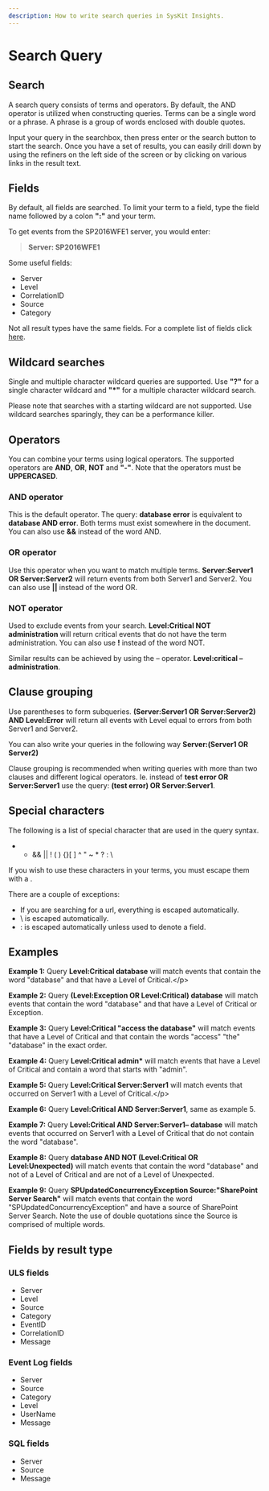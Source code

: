 ```yaml
---
description: How to write search queries in SysKit Insights.
---
```


# Search Query

## Search

A search query consists of terms and operators. By default, the AND operator is utilized when constructing queries. Terms can be a single word or a phrase. A phrase is a group of words enclosed with double quotes.

Input your query in the searchbox, then press enter or the search button to start the search. Once you have a set of results, you can easily drill down by using the refiners on the left side of the screen or by clicking on various links in the result text.

## Fields

By default, all fields are searched. To limit your term to a field, type the field name followed by a colon **":"** and your term.

To get events from the SP2016WFE1 server, you would enter:

> **Server: SP2016WFE1**

Some useful fields:

* Server
* Level
* CorrelationID
* Source
* Category

Not all result types have the same fields. For a complete list of fields click [here](search-query.md#fields).

## Wildcard searches

Single and multiple character wildcard queries are supported. Use **"?"** for a single character wildcard and **"\*"** for a multiple character wildcard search.

Please note that searches with a starting wildcard are not supported. Use wildcard searches sparingly, they can be a performance killer.

## Operators

You can combine your terms using logical operators. The supported operators are **AND**, **OR**, **NOT** and **"-"**. Note that the operators must be **UPPERCASED**.

### AND operator

This is the default operator. The query: **database error** is equivalent to **database AND error**. Both terms must exist somewhere in the document. You can also use **&&** instead of the word AND.

### OR operator

Use this operator when you want to match multiple terms. **Server:Server1 OR Server:Server2** will return events from both Server1 and Server2. You can also use **\|\|** instead of the word OR.

### NOT operator

Used to exclude events from your search. **Level:Critical NOT administration** will return critical events that do not have the term administration. You can also use **!** instead of the word NOT.

Similar results can be achieved by using the – operator. **Level:critical – administration**.

## Clause grouping

Use parentheses to form subqueries. **\(Server:Server1 OR Server:Server2\) AND Level:Error** will return all events with Level equal to errors from both Server1 and Server2.

You can also write your queries in the following way **Server:\(Server1 OR Server2\)**

Clause grouping is recommended when writing queries with more than two clauses and different logical operators. Ie. instead of **test error OR Server:Server1** use the query: **\(test error\) OR Server:Server1**.

## Special characters

The following is a list of special character that are used in the query syntax.

+ - && \|\| ! \( \) {}\[ \] ^ " ~ \* ? : \

If you wish to use these characters in your terms, you must escape them with a \.

There are a couple of exceptions:

* If you are searching for a url, everything is escaped automatically.
* \ is escaped automatically.
* : is escaped automatically unless used to denote a field.

## Examples

**Example 1:** Query **Level:Critical database** will match events that contain the word "database" and that have a Level of Critical.&lt;/p&gt;

**Example 2:** Query **\(Level:Exception OR Level:Critical\) database** will match events that contain the word "database" and that have a Level of Critical or Exception.

**Example 3:** Query **Level:Critical "access the database"** will match events that have a Level of Critical and that contain the words "access" "the" "database" in the exact order.

**Example 4:** Query **Level:Critical admin\*** will match events that have a Level of Critical and contain a word that starts with "admin".

**Example 5:** Query **Level:Critical Server:Server1** will match events that occurred on Server1 with a Level of Critical.&lt;/p&gt;

**Example 6:** Query **Level:Critical AND Server:Server1**, same as example 5.

**Example 7:** Query **Level:Critical AND Server:Server1– database** will match events that occurred on Server1 with a Level of Critical that do not contain the word "database".

**Example 8:** Query **database AND NOT \(Level:Critical OR Level:Unexpected\)** will match events that contain the word "database" and not of a Level of Critical and are not of a Level of Unexpected.

**Example 9:** Query **SPUpdatedConcurrencyException Source:"SharePoint Server Search"** will match events that contain the word "SPUpdatedConcurrencyException" and have a source of SharePoint Server Search. Note the use of double quotations since the Source is comprised of multiple words.

## Fields by result type

### ULS fields

* Server
* Level
* Source
* Category
* EventID
* CorrelationID
* Message

### Event Log fields

* Server
* Source
* Category
* Level
* UserName
* Message

### SQL fields

* Server
* Source
* Message

